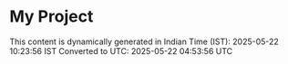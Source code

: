 # My Project

This content is dynamically generated in Indian Time (IST): 2025-05-22 10:23:56 IST
Converted to UTC: 2025-05-22 04:53:56 UTC
